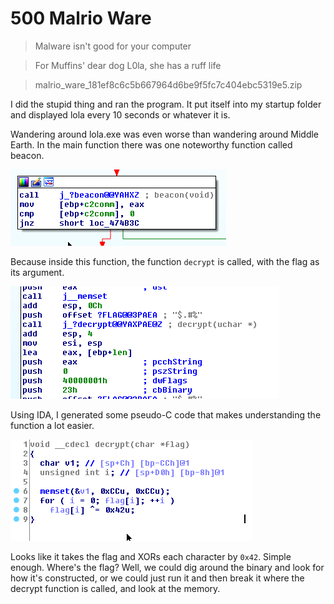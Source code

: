 # 500 Malrio Ware

> Malware isn't good for your computer

> For Muffins' dear dog L0la, she has a ruff life

> malrio_ware_181ef8c6c5b667964d6be9f5fc7c404ebc5319e5.zip

I did the stupid thing and ran the program. It put itself into my startup folder and displayed lola every 10 seconds or whatever it is.

Wandering around lola.exe was even worse than wandering around Middle Earth. In the main function there was one noteworthy function called beacon.

![beacon.png](files/beacon.png)

Because inside this function, the function `decrypt` is called, with the flag as its argument.

![decrypt.png](files/decrypt.png)

Using IDA, I generated some pseudo-C code that makes understanding the function a lot easier.

![pseudocode.png](files/pseudocode.png)

Looks like it takes the flag and XORs each character by `0x42`. Simple enough. Where's the flag? Well, we could dig around the binary and look for how it's constructed, or we could just run it and then break it where the decrypt function is called, and look at the memory.